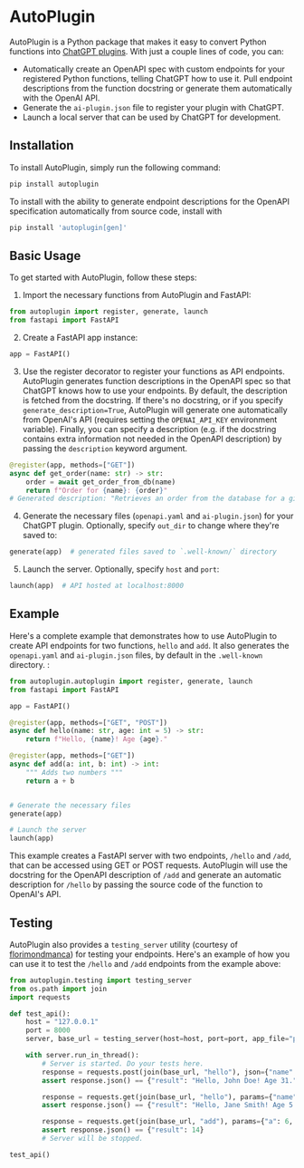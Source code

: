 # AutoPlugin

AutoPlugin is a Python package that makes it easy to convert Python functions into [ChatGPT plugins](https://openai.com/blog/chatgpt-plugins). With just a couple lines of code, you can:
- Automatically create an OpenAPI spec with custom endpoints for your registered Python functions, telling ChatGPT how to use it. Pull endpoint descriptions from the function docstring or generate them automatically with the OpenAI API.
- Generate the `ai-plugin.json` file to register your plugin with ChatGPT.
- Launch a local server that can be used by ChatGPT for development.

## Installation

To install AutoPlugin, simply run the following command:

```bash
pip install autoplugin
```

To install with the ability to generate endpoint descriptions for the OpenAPI specification automatically from source code, install with

```bash
pip install 'autoplugin[gen]'
```

## Basic Usage
To get started with AutoPlugin, follow these steps:

1. Import the necessary functions from AutoPlugin and FastAPI:
```python
from autoplugin import register, generate, launch
from fastapi import FastAPI
```

2. Create a FastAPI app instance:
```python
app = FastAPI()
```

3. Use the register decorator to register your functions as API endpoints.
AutoPlugin generates function descriptions in the OpenAPI spec so that ChatGPT knows how to use your endpoints.
By default, the description is fetched from the docstring. If there's no docstring, or if you specify `generate_description=True`, AutoPlugin will generate one automatically from OpenAI's API (requires setting the `OPENAI_API_KEY` environment variable).
Finally, you can specify a description (e.g. if the docstring contains extra information not needed in the OpenAPI description) by passing the `description` keyword argument.
```python
@register(app, methods=["GET"])
async def get_order(name: str) -> str:
    order = await get_order_from_db(name)
    return f"Order for {name}: {order}"
# Generated description: "Retrieves an order from the database for a given name."
```

4. Generate the necessary files (`openapi.yaml` and `ai-plugin.json`) for your ChatGPT plugin.
Optionally, specify `out_dir` to change where they're saved to:
```python
generate(app)  # generated files saved to `.well-known/` directory
```

5. Launch the server. Optionally, specify `host` and `port`:
```python
launch(app)  # API hosted at localhost:8000
```


## Example

Here's a complete example that demonstrates how to use AutoPlugin to create API endpoints for two functions, `hello` and `add`.
It also generates the `openapi.yaml` and `ai-plugin.json` files, by default in the `.well-known` directory. :
```python
from autoplugin.autoplugin import register, generate, launch
from fastapi import FastAPI

app = FastAPI()

@register(app, methods=["GET", "POST"])
async def hello(name: str, age: int = 5) -> str:
    return f"Hello, {name}! Age {age}."

@register(app, methods=["GET"])
async def add(a: int, b: int) -> int:
    """ Adds two numbers """
    return a + b


# Generate the necessary files
generate(app)

# Launch the server
launch(app)
```

This example creates a FastAPI server with two endpoints, `/hello` and `/add`, that can be accessed using GET or POST requests.
AutoPlugin will use the docstring for the OpenAPI description of `/add` and generate an automatic description for `/hello` by passing the source code of the function to OpenAI's API.


## Testing
AutoPlugin also provides a `testing_server` utility (courtesy of [florimondmanca](https://github.com/encode/uvicorn/issues/742#issuecomment-674411676)) for testing your endpoints. Here's an example of how you can use it to test the `/hello` and `/add` endpoints from the example above:
```python
from autoplugin.testing import testing_server
from os.path import join
import requests

def test_api():
    host = "127.0.0.1"
    port = 8000
    server, base_url = testing_server(host=host, port=port, app_file="path/to/example.py", app_var="app")

    with server.run_in_thread():
        # Server is started. Do your tests here.
        response = requests.post(join(base_url, "hello"), json={"name": "John Doe", "age": 31})
        assert response.json() == {"result": "Hello, John Doe! Age 31."}

        response = requests.get(join(base_url, "hello"), params={"name": "Jane Smith"})
        assert response.json() == {"result": "Hello, Jane Smith! Age 5."}

        response = requests.get(join(base_url, "add"), params={"a": 6, "b": 8})
        assert response.json() == {"result": 14}
        # Server will be stopped.

test_api()
```

